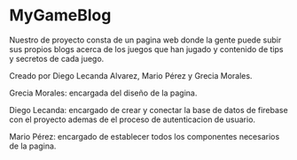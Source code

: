 # MyGameBlog

Nuestro de proyecto consta de un pagina web donde la gente puede subir sus propios blogs acerca de los juegos que han jugado y contenido de tips y secretos de cada juego.

Creado por Diego Lecanda Alvarez, Mario Pérez y Grecia Morales.

Grecia Morales: encargada del diseño de la pagina.

Diego Lecanda: encargado de crear y conectar la base de datos de firebase con el proyecto ademas de el proceso de autenticacion de usuario.               

Mario Pérez: encargado de establecer todos los componentes necesarios de la pagina.
